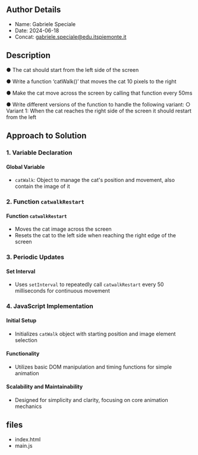## Author Details

* Name: Gabriele Speciale
* Date: 2024-06-18
* Concat: gabriele.speciale@edu.itspiemonte.it



## Description

● The cat should start from the left side of the screen

● Write a function ‘catWalk()’ that moves the cat 10 pixels to the right

● Make the cat move across the screen by calling that function every 50ms

● Write different versions of the function to handle the following variant:
 ○ Variant 1: When the cat reaches the right side of the screen it should restart from the left




## Approach to Solution

### 1. Variable Declaration

#### Global Variable
- `catWalk`: Object to manage the cat's position and movement, also contain the image of it

### 2. Function `catwalkRestart`

#### Function `catwalkRestart`
- Moves the cat image across the screen
- Resets the cat to the left side when reaching the right edge of the screen

### 3. Periodic Updates

#### Set Interval
- Uses `setInterval` to repeatedly call `catwalkRestart` every 50 milliseconds for continuous movement

### 4. JavaScript Implementation

#### Initial Setup
- Initializes `catWalk` object with starting position and image element selection

#### Functionality
- Utilizes basic DOM manipulation and timing functions for simple animation

#### Scalability and Maintainability
- Designed for simplicity and clarity, focusing on core animation mechanics







## files

* index.html
* main.js